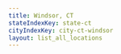 ```yaml
---
title: Windsor, CT
stateIndexKey: state-ct
cityIndexKey: city-ct-windsor
layout: list_all_locations
---
```

